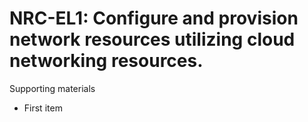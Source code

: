 # NRC-EL1:  	Configure and provision network resources utilizing cloud networking resources.	 

Supporting materials

* First item